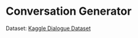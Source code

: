 # Conversation Generator
Dataset: [Kaggle Dialogue Dataset](https://www.kaggle.com/datasets/sukalp1899/dialog-summarization)
